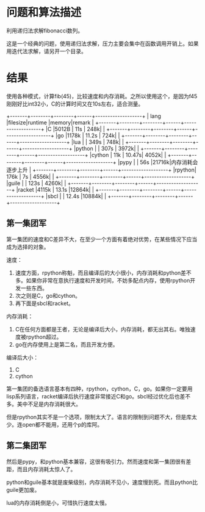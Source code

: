 # 问题和算法描述 #

利用递归法求解fibonacci数列。

这是一个经典的问题，使用递归法求解，压力主要会集中在函数调用开销上。如果用迭代法求解，请另开一个目录。

# 结果 #

使用各种模式，计算fib(45)，比较速度和内存消耗。之所以使用这个，是因为f45刚刚好比int32小，C的计算时间又在10s左右，适合测量。

+-------+--------+--------+------+-------------------+
| lang  |filesize|runtime |memory|remark             |
+-------+--------+--------+------+-------------------+
|C      |5012B   |  11s   |  248k|                   |
+-------+--------+--------+------+-------------------+
|go     |1178k   |  11.2s |  724k|                   |
+-------+--------+--------+------+-------------------+
|lua    |        | 349s   |  748k|                   |
+-------+--------+--------+------+-------------------+
|python |        | 307s   | 3972k|                   |
+-------+--------+--------+------+-------------------+
|cython |  11k   |  10.47s| 4052k|                   |
+-------+--------+--------+------+-------------------+
|pypy   |        |  56s   |21716k|内存消耗会逐步上升 |
+-------+--------+--------+------+-------------------+
|rpython| 176k   |   7s   | 4556k|                   |
+-------+--------+--------+------+-------------------+
|guile  |        | 123s   | 4260k|                   |
+-------+--------+--------+------+-------------------+
|racket |4115k   |  13.1s |12864k|                   |
+-------+--------+--------+------+-------------------+
|sbcl   |        |  12.4s |10884k|                   |
+-------+--------+--------+------+-------------------+

## 第一集团军 ##

第一集团的速度和C差异不大，在至少一个方面有着绝对优势，在某些情况下应当成为选择的对象。

速度：

1. 速度方面，rpython称魁，而且编译后的大小很小，内存消耗和python差不多。如果你非常在意执行速度和开发时间，不妨多配点内存，使用rpython开发一些东西。
2. 次之则是C，go和cython。
3. 再下面是sbcl和racket。

内存消耗：

1. C在任何方面都是王者，无论是编译后大小，内存消耗，都无出其右。唯独速度被rpython超过。
2. go在内存使用上是第二名，而且开发方便。

编译后大小：

1. C
2. cython

第一集团的备选语言基本有四种，rpython，cython，C，go。如果你一定要用lisp系列语言，racket编译后执行速度非常接近C和go。sbcl经过优化后也差不多。美中不足是内存消耗很大。

但是rpython其实不是一个选项，限制太大了。语言的限制到问题不大，但是库太少。连open都不能用，还用个p的库阿。

## 第二集团军 ##

然后是pypy，和python基本兼容，这很有吸引力。然而速度和第一集团很有差距，而且内存消耗太惊人了。

python和guile基本就是废柴级别，内存消耗不见小，速度慢到死。而且python比guile更加废。

lua的内存消耗倒是小，可惜执行速度太慢。
